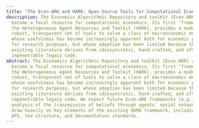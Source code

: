 ```yaml
---
title: "The Econ-ARK and HARK: Open Source Tools for Computational Economics"
description: The Economics Algorithmic Repository and toolKit (Econ-ARK) aims to
  become a focal resource for computational economics. Its first ‘framework,’
  the Heterogeneous Agent Resources and Toolkit (HARK), provides a modern,
  robust, transparent set of tools to solve a class of macroeconomic models
  whose usefulness has become increasingly apparent both for economic policy and
  for research purposes, but whose adoption has been limited because the
  existing literature derives from idiosyncratic, hand-crafted, and often
  impenetrable legacy code.
abstract: The Economics Algorithmic Repository and toolKit (Econ-ARK) aims to
  become a focal resource for computational economics. Its first ‘framework,’
  the Heterogeneous Agent Resources and Toolkit (HARK), provides a modern,
  robust, transparent set of tools to solve a class of macroeconomic models
  whose usefulness has become increasingly apparent both for economic policy and
  for research purposes, but whose adoption has been limited because the
  existing literature derives from idiosyncratic, hand-crafted, and often
  impenetrable legacy code. We expect future Econ-ARK frameworks (e.g., for
  analysis of the transmission of beliefs through agents' social networks) will
  draw heavily on key elements of the existing HARK framework, including the
  API, the structure, and documentation standards.
---
```


